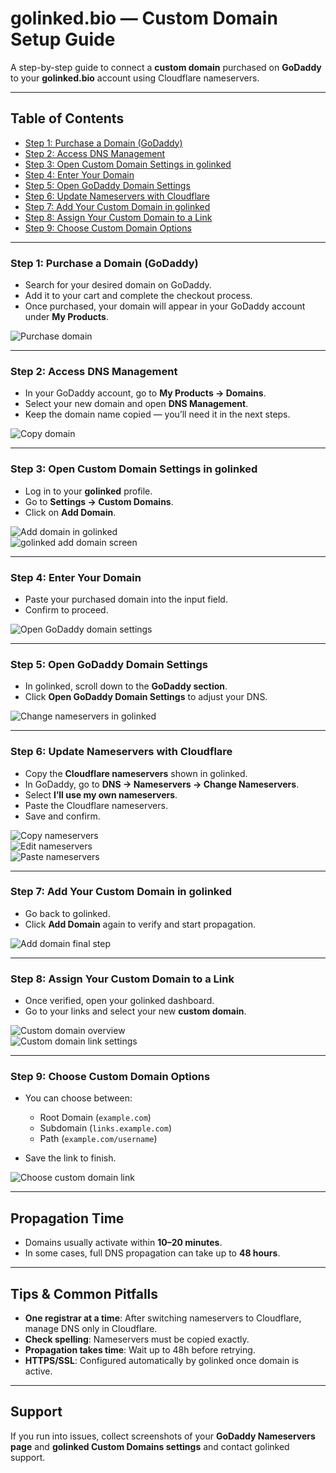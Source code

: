 # golinked.bio — Custom Domain Setup Guide

A step-by-step guide to connect a **custom domain** purchased on **GoDaddy** to your **golinked.bio** account using Cloudflare nameservers.

---

## Table of Contents
- [Step 1: Purchase a Domain (GoDaddy)](#step-1-purchase-a-domain-godaddy)
- [Step 2: Access DNS Management](#step-2-access-dns-management)
- [Step 3: Open Custom Domain Settings in golinked](#step-3-open-custom-domain-settings-in-golinked)
- [Step 4: Enter Your Domain](#step-4-enter-your-domain)
- [Step 5: Open GoDaddy Domain Settings](#step-5-open-godaddy-domain-settings)
- [Step 6: Update Nameservers with Cloudflare](#step-6-update-nameservers-with-cloudflare)
- [Step 7: Add Your Custom Domain in golinked](#step-7-add-your-custom-domain-in-golinked)
- [Step 8: Assign Your Custom Domain to a Link](#step-8-assign-your-custom-domain-to-a-link)
- [Step 9: Choose Custom Domain Options](#step-9-choose-custom-domain-options)

---

### Step 1: Purchase a Domain (GoDaddy)

- Search for your desired domain on GoDaddy.  
- Add it to your cart and complete the checkout process.  
- Once purchased, your domain will appear in your GoDaddy account under **My Products**.  

![Purchase domain](Assets/00_buy_domain.png)

---

### Step 2: Access DNS Management

- In your GoDaddy account, go to **My Products → Domains**.  
- Select your new domain and open **DNS Management**.  
- Keep the domain name copied — you’ll need it in the next steps.  

![Copy domain](Assets/01_copy_domain.png)

---

### Step 3: Open Custom Domain Settings in golinked

- Log in to your **golinked** profile.  
- Go to **Settings → Custom Domains**.  
- Click on **Add Domain**.  

![Add domain in golinked](Assets/02_add_domain.png)  
![golinked add domain screen](Assets/03_golinked_add_domain.png)

---

### Step 4: Enter Your Domain

- Paste your purchased domain into the input field.  
- Confirm to proceed.  

![Open GoDaddy domain settings](Assets/04_open_godaddy_domain_settings.png)

---

### Step 5: Open GoDaddy Domain Settings

- In golinked, scroll down to the **GoDaddy section**.  
- Click **Open GoDaddy Domain Settings** to adjust your DNS.  

![Change nameservers in golinked](Assets/05_golinked_change_nameservers.png)

---

### Step 6: Update Nameservers with Cloudflare

- Copy the **Cloudflare nameservers** shown in golinked.  
- In GoDaddy, go to **DNS → Nameservers → Change Nameservers**.  
- Select **I’ll use my own nameservers**.  
- Paste the Cloudflare nameservers.  
- Save and confirm.  

![Copy nameservers](Assets/06_copy_nameserver_golinked.png)  
![Edit nameservers](Assets/07_Edit_nameserver.png)  
![Paste nameservers](Assets/08_paste_nameserver.png)

---

### Step 7: Add Your Custom Domain in golinked

- Go back to golinked.  
- Click **Add Domain** again to verify and start propagation.  

![Add domain final step](Assets/09_add_domain_last_step.png)

---

### Step 8: Assign Your Custom Domain to a Link

- Once verified, open your golinked dashboard.  
- Go to your links and select your new **custom domain**.  

![Custom domain overview](Assets/10_custom_domain_overview.png)  
![Custom domain link settings](Assets/11_Custom_Domain_Link.png)

---

### Step 9: Choose Custom Domain Options

- You can choose between:  
  - Root Domain (`example.com`)  
  - Subdomain (`links.example.com`)  
  - Path (`example.com/username`)  

- Save the link to finish.  

![Choose custom domain link](Assets/12_choose_custom_domain_link.png)

---

## Propagation Time

- Domains usually activate within **10–20 minutes**.  
- In some cases, full DNS propagation can take up to **48 hours**.  

---

## Tips & Common Pitfalls

- **One registrar at a time**: After switching nameservers to Cloudflare, manage DNS only in Cloudflare.  
- **Check spelling**: Nameservers must be copied exactly.  
- **Propagation takes time**: Wait up to 48h before retrying.  
- **HTTPS/SSL**: Configured automatically by golinked once domain is active.  

---

## Support

If you run into issues, collect screenshots of your **GoDaddy Nameservers page** and **golinked Custom Domains settings** and contact golinked support.


